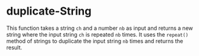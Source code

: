 # duplicate-String
This function takes a string `ch` and a number `nb` as input and returns a new string where the input string `ch` is repeated `nb` times. It uses the `repeat()` method of strings to duplicate the input string `nb` times and returns the result.

